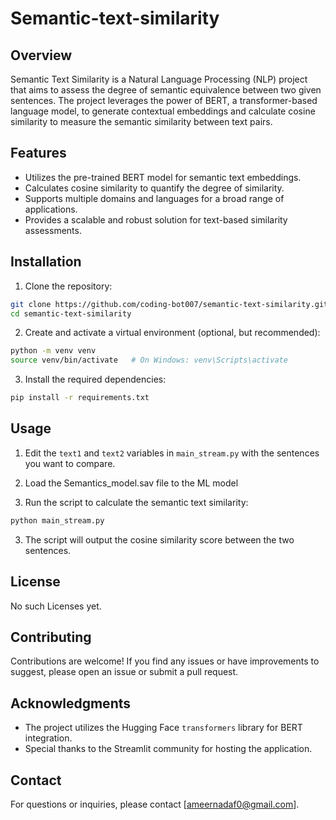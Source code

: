 # Semantic-text-similarity

## Overview

Semantic Text Similarity is a Natural Language Processing (NLP) project that aims to assess the degree of semantic equivalence between two given sentences. The project leverages the power of BERT, a transformer-based language model, to generate contextual embeddings and calculate cosine similarity to measure the semantic similarity between text pairs.

## Features

- Utilizes the pre-trained BERT model for semantic text embeddings.
- Calculates cosine similarity to quantify the degree of similarity.
- Supports multiple domains and languages for a broad range of applications.
- Provides a scalable and robust solution for text-based similarity assessments.

## Installation

1. Clone the repository:

```bash
git clone https://github.com/coding-bot007/semantic-text-similarity.git
cd semantic-text-similarity
```

2. Create and activate a virtual environment (optional, but recommended):

```bash
python -m venv venv
source venv/bin/activate   # On Windows: venv\Scripts\activate
```

3. Install the required dependencies:

```bash
pip install -r requirements.txt
```

## Usage

1. Edit the `text1` and `text2` variables in `main_stream.py` with the sentences you want to compare.

2. Load the Semantics_model.sav file to the ML model

3. Run the script to calculate the semantic text similarity:

```bash
python main_stream.py
```

3. The script will output the cosine similarity score between the two sentences.

## License

No such Licenses yet.

## Contributing

Contributions are welcome! If you find any issues or have improvements to suggest, please open an issue or submit a pull request.

## Acknowledgments

- The project utilizes the Hugging Face `transformers` library for BERT integration.
- Special thanks to the Streamlit community for hosting the application.

## Contact

For questions or inquiries, please contact [ameernadaf0@gmail.com].
